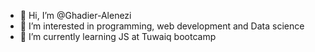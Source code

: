 - 👋 Hi, I’m @Ghadier-Alenezi
- 👀 I’m interested in programming, web development and Data science
- 🌱 I’m currently learning JS at Tuwaiq bootcamp

<!---
Ghadier-Alenezi/Ghadier-Alenezi is a ✨ special ✨ repository because its `README.md` (this file) appears on your GitHub profile.
You can click the Preview link to take a look at your changes.
--->
